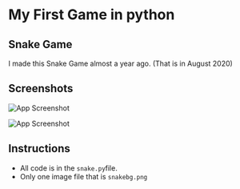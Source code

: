 
# My First Game in python

## Snake Game 

I made this Snake Game almost a year ago. (That is in August 2020)


## Screenshots

![App Screenshot](https://media.discordapp.net/attachments/789845258405281852/853525383324499978/unknown.png?width=877&height=612)

![App Screenshot](https://media.discordapp.net/attachments/789845258405281852/853525655571136522/unknown.png?width=884&height=612)
  
## Instructions

- All code is in the `snake.py`file.
- Only one image file that is `snakebg.png`


  